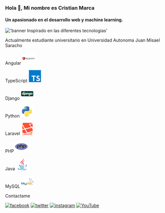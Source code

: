 ### Hola 👋, Mi nombre es Cristian Marca
#### Un apasionado en el desarrollo web y machine learning.
!['banner Inspirado en las diferentes tecnologias'](https://lh3.googleusercontent.com/qnhkh3dSeJ7RSb5oS-mtMVhMoxh2eMbUrB0pfAJ0oMz44JgpP7OE_PckinTzTVzQOq5gTDrbEz8XhIXL2c3UBzbgsAycvKewV9G9Nr9zan--tajn5290Gu7ZRx42uZ4YG-2DME5EojBfbIUScKJMNptJCwQjD4kZGTmY46sEwdljGGwEhUR8nDAdHWh8PDFY42xkAZRP0Ki_EMZPKuhtoba5ikl5BdreiWVsH0AH4FRQ2iwjkpybgLQl_cgXgIny5QVTDhmGxjH5AT7nL9fLXxAREEArdu5qemdX7uMmEh67C-HuXYrbtxVni4AKtPtBJw9wRVWriWKRJ75mFbmpTnB-DCIvzlZhM68cpIGFJa0pTCGZKN458Cvw1tVEr-C7nODrsA0sUjV_vxlv4LJ13O9o2KKCmFPedah-hSjPgcZdh3kYkNzErQ7wSz09hb8hRj-ecF3FEFCVC_36t7krC19MXzMlsqNLK6wRmqL6go6QFxZHhGcaS9n542AqrUmJQaEB5iSOKxIo2v6zLklZsewr9MuQpTRBIO0QWj1k1CRcrzIMIzoGehd7gSvo3CU1wzX0sdcFrNN7d7FUB50eaCEb17rRBl7QoUD7st-YEvSWq4KsSDu_Muq6ov4BpjvchccjZV4NLwGHTLohItLE24kYlotyXZAHnDvX1UKGLvw44-SPsI_lc9C4FNw=w1672-h940-no?authuser=1)

Actualmente estudiante universitario en Universidad Autonoma Juan Misael Saracho


Angular <a href="https://angular.io" target="_blank"> <img src="https://raw.githubusercontent.com/devicons/devicon/master/icons/angularjs/angularjs-original-wordmark.svg" alt="angularjs" width="40" height="40"/> </a>

TypeScript <a href="https://www.typescriptlang.org/" target="_blank"> <img src="https://raw.githubusercontent.com/devicons/devicon/master/icons/typescript/typescript-original.svg" alt="typescript" width="40" height="40"/> </a>

Django <a href="https://www.djangoproject.com/" target="_blank"> <img src="https://raw.githubusercontent.com/devicons/devicon/master/icons/django/django-original.svg" alt="django" width="40" height="40"/> </a>

Python <a href="https://www.python.org" target="_blank"> <img src="https://raw.githubusercontent.com/devicons/devicon/master/icons/python/python-original.svg" alt="python" width="40" height="40"/> </a>

Laravel <a href="https://laravel.com/" target="_blank"> <img src="https://raw.githubusercontent.com/devicons/devicon/master/icons/laravel/laravel-plain-wordmark.svg" alt="laravel" width="40" height="40"/> </a>

PHP <a href="https://www.php.net" target="_blank"> <img src="https://raw.githubusercontent.com/devicons/devicon/master/icons/php/php-original.svg" alt="php" width="40" height="40"/> </a>

Java <a href="https://www.java.com" target="_blank"> <img src="https://raw.githubusercontent.com/devicons/devicon/master/icons/java/java-original.svg" alt="java" width="40" height="40"/> </a>

MySQL <a href="https://www.mysql.com/" target="_blank"> <img src="https://raw.githubusercontent.com/devicons/devicon/master/icons/mysql/mysql-original-wordmark.svg" alt="mysql" width="40" height="40"/> </a>



Contactame



[<img src='https://cdn.cdnlogo.com/logos/f/83/facebook.svg' alt='facebook' height='40'>](https://www.facebook.com/https://www.facebook.com/cristianpablo.marcagonzales) [<img src='https://cdn.cdnlogo.com/logos/t/96/twitter-icon.svg' alt='twitter' height='40'>](https://twitter.com/Criss_Mark_) [<img src='https://cdn.cdnlogo.com/logos/i/92/instagram.svg' alt='instagram' height='40'>](https://www.instagram.com/marca_dragon96/) [<img src='https://cdn.cdnlogo.com/logos/y/57/youtube-icon.svg' alt='YouTube' height='40'>](https://www.youtube.com/channel/UCJ6dNv1mJ9PmN1Ey7JIthhQ)  





